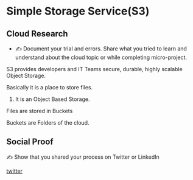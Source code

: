 <!-- This is a template you can use for quick progress days. It removes a lot of the steps we encourage you to share in the longer template 000-DAY-ARTICLE-LONG-TEMPLATE.MD-->

# Simple Storage Service(S3)

## Cloud Research

- ✍️ Document your trial and errors. Share what you tried to learn and understand about the cloud topic or while completing micro-project.

 S3 provides developers and IT Teams secure, durable, highly scalable Object Storage.
 
 Basically it is a place to store files.
 
 1. It is an Object  Based Storage.
 
 Files are stored in Buckets
 
 Buckets are Folders of the cloud.

## Social Proof

✍️ Show that you shared your process on Twitter or LinkedIn

[twitter](https://twitter.com/rsmontoya26/status/1298946940357480448)

